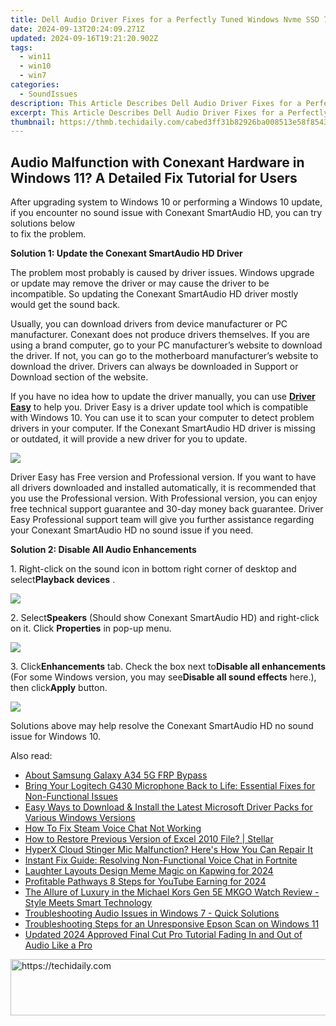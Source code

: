 ```yaml
---
title: Dell Audio Driver Fixes for a Perfectly Tuned Windows Nvme SSD 7 Experience
date: 2024-09-13T20:24:09.271Z
updated: 2024-09-16T19:21:20.902Z
tags:
  - win11
  - win10
  - win7
categories:
  - SoundIssues
description: This Article Describes Dell Audio Driver Fixes for a Perfectly Tuned Windows Nvme SSD 7 Experience
excerpt: This Article Describes Dell Audio Driver Fixes for a Perfectly Tuned Windows Nvme SSD 7 Experience
thumbnail: https://thmb.techidaily.com/cabed3ff31b82926ba008513e58f8543d937e5a9afb11a07e4133edf1c0ffefb.jpg
---
```


## Audio Malfunction with Conexant Hardware in Windows 11? A Detailed Fix Tutorial for Users

After upgrading system to Windows 10 or performing a Windows 10 update, if you encounter no sound issue with Conexant SmartAudio HD, you can try solutions below  
to fix the problem.
  
**Solution 1: Update the Conexant SmartAudio HD Driver**
  
The problem most probably is caused by driver issues. Windows upgrade or update may remove the driver or may cause the driver to be incompatible. So updating the Conexant SmartAudio HD driver mostly would get the sound back.  
  
Usually, you can download drivers from device manufacturer or PC manufacturer. Conexant does not produce drivers themselves. If you are using a brand computer, go to your PC manufacturer’s website to download the driver. If not, you can go to the motherboard manufacturer’s website to download the driver. Drivers can always be downloaded in Support or Download section of the website.
  
If you have no idea how to update the driver manually, you can use **[Driver Easy](https://tools.techidaily.com/drivereasy/download/)** to help you. Driver Easy is a driver update tool which is compatible with Windows 10\. You can use it to scan your computer to detect problem drivers in your computer. If the  Conexant SmartAudio HD driver is missing or outdated, it will provide a new driver for you to update.  
  
![](https://images.drivereasy.com/wp-content/uploads/2017/04/img_5901da3b3f5dd.jpg)

Driver Easy has Free version and Professional version. If you want to have all drivers downloaded and installed automatically, it is recommended that you use the Professional version. With Professional version, you can enjoy free technical support guarantee and 30-day money back guarantee. Driver Easy Professional support team will give you further assistance regarding your Conexant SmartAudio HD no sound issue if you need.
  
**Solution 2: Disable All Audio Enhancements**
  
 1\. Right-click on the sound icon in bottom right corner of desktop and select**Playback devices** .  
  
![](https://images.drivereasy.com/wp-content/uploads/2016/04/img_570b4f3700616.png)
  
 2\. Select**Speakers** (Should show Conexant SmartAudio HD) and right-click on it. Click **Properties** in pop-up menu.
  
![](https://images.drivereasy.com/wp-content/uploads/2016/06/img_5767b67ee879d.png)

 3\. Click**Enhancements** tab. Check the box next to**Disable all enhancements**  (For some Windows version, you may see**Disable all sound effects** here.), then click**Apply** button.  
  
![](https://images.drivereasy.com/wp-content/uploads/2016/06/img_5767b470a7710.png)
  
 Solutions above may help resolve the Conexant SmartAudio HD no sound issue for Windows 10.

<ins class="adsbygoogle"
     style="display:block"
     data-ad-format="autorelaxed"
     data-ad-client="ca-pub-7571918770474297"
     data-ad-slot="1223367746"></ins>

<ins class="adsbygoogle"
     style="display:block"
     data-ad-client="ca-pub-7571918770474297"
     data-ad-slot="8358498916"
     data-ad-format="auto"
     data-full-width-responsive="true"></ins>

<span class="atpl-alsoreadstyle">Also read:</span>
<div><ul>
<li><a href="https://android-frp.techidaily.com/about-samsung-galaxy-a34-5g-frp-bypass-by-drfone-android/"><u>About Samsung Galaxy A34 5G FRP Bypass</u></a></li>
<li><a href="https://sound-issues.techidaily.com/bring-your-logitech-g430-microphone-back-to-life-essential-fixes-for-non-functional-issues/"><u>Bring Your Logitech G430 Microphone Back to Life: Essential Fixes for Non-Functional Issues</u></a></li>
<li><a href="https://hardware-help.techidaily.com/easy-ways-to-download-and-install-the-latest-microsoft-driver-packs-for-various-windows-versions/"><u>Easy Ways to Download & Install the Latest Microsoft Driver Packs for Various Windows Versions</u></a></li>
<li><a href="https://sound-issues.techidaily.com/how-to-fix-steam-voice-chat-not-working/"><u>How To Fix Steam Voice Chat Not Working</u></a></li>
<li><a href="https://blog-min.techidaily.com/how-to-restore-previous-version-of-excel-2010-file-stellar-by-stellar-guide/"><u>How to Restore Previous Version of Excel 2010 File? | Stellar</u></a></li>
<li><a href="https://sound-issues.techidaily.com/hyperx-cloud-stinger-mic-malfunction-heres-how-you-can-repair-it/"><u>HyperX Cloud Stinger Mic Malfunction? Here's How You Can Repair It</u></a></li>
<li><a href="https://sound-issues.techidaily.com/instant-fix-guide-resolving-non-functional-voice-chat-in-fortnite/"><u>Instant Fix Guide: Resolving Non-Functional Voice Chat in Fortnite</u></a></li>
<li><a href="https://extra-approaches.techidaily.com/laughter-layouts-design-meme-magic-on-kapwing-for-2024/"><u>Laughter Layouts Design Meme Magic on Kapwing for 2024</u></a></li>
<li><a href="https://facebook-video-footage.techidaily.com/profitable-pathways-8-steps-for-youtube-earning-for-2024/"><u>Profitable Pathways 8 Steps for YouTube Earning for 2024</u></a></li>
<li><a href="https://buynow-marvelous.techidaily.com/the-allure-of-luxury-in-the-michael-kors-gen-5e-mkgo-watch-review-style-meets-smart-technology/"><u>The Allure of Luxury in the Michael Kors Gen 5E MKGO Watch Review - Style Meets Smart Technology</u></a></li>
<li><a href="https://sound-issues.techidaily.com/troubleshooting-audio-issues-in-windows-7-quick-solutions/"><u>Troubleshooting Audio Issues in Windows 7 - Quick Solutions</u></a></li>
<li><a href="https://sound-issues.techidaily.com/troubleshooting-steps-for-an-unresponsive-epson-scan-on-windows-11/"><u>Troubleshooting Steps for an Unresponsive Epson Scan on Windows 11</u></a></li>
<li><a href="https://smart-video-editing.techidaily.com/updated-2024-approved-final-cut-pro-tutorial-fading-in-and-out-of-audio-like-a-pro/"><u>Updated 2024 Approved Final Cut Pro Tutorial Fading In and Out of Audio Like a Pro</u></a></li>
</ul></div>

<!-- affiliate ads begin -->
<a href="https://ephamedtechinc.pxf.io/c/5597632/2137224/26400" target="_top" id="2137224">
  <img src="//a.impactradius-go.com/display-ad/26400-2137224" border="0" alt="https://techidaily.com" width="728" height="90"/>
</a>
<img height="0" width="0" src="https://ephamedtechinc.pxf.io/i/5597632/2137224/26400" style="position:absolute;visibility:hidden;" border="0" />
<!-- affiliate ads end -->

